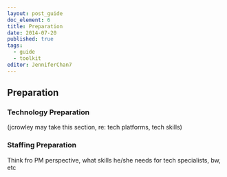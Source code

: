 ```yaml
---
layout: post_guide
doc_element: 6
title: Preparation
date: 2014-07-20
published: true
tags:
  - guide
  - toolkit
editor: JenniferChan7
---
```


## Preparation

### Technology Preparation
(jcrowley may take this section, re: tech platforms, tech skills)

### Staffing Preparation

Think fro PM perspective, what skills he/she needs for tech specialists, bw, etc

